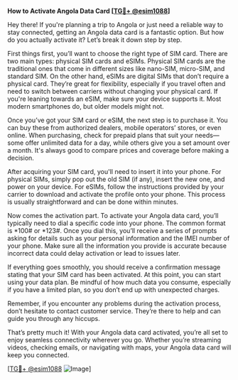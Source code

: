 **How to Activate Angola Data Card [[TG💪+ @esim1088](https://t.me/s/esim1088)]**

Hey there! If you're planning a trip to Angola or just need a reliable way to stay connected, getting an Angola data card is a fantastic option. But how do you actually activate it? Let’s break it down step by step.

First things first, you’ll want to choose the right type of SIM card. There are two main types: physical SIM cards and eSIMs. Physical SIM cards are the traditional ones that come in different sizes like nano-SIM, micro-SIM, and standard SIM. On the other hand, eSIMs are digital SIMs that don’t require a physical card. They’re great for flexibility, especially if you travel often and need to switch between carriers without changing your physical card. If you're leaning towards an eSIM, make sure your device supports it. Most modern smartphones do, but older models might not.

Once you’ve got your SIM card or eSIM, the next step is to purchase it. You can buy these from authorized dealers, mobile operators’ stores, or even online. When purchasing, check for prepaid plans that suit your needs—some offer unlimited data for a day, while others give you a set amount over a month. It's always good to compare prices and coverage before making a decision.

After acquiring your SIM card, you'll need to insert it into your phone. For physical SIMs, simply pop out the old SIM (if any), insert the new one, and power on your device. For eSIMs, follow the instructions provided by your carrier to download and activate the profile onto your phone. This process is usually straightforward and can be done within minutes.

Now comes the activation part. To activate your Angola data card, you’ll typically need to dial a specific code into your phone. The common format is *100# or *123#. Once you dial this, you’ll receive a series of prompts asking for details such as your personal information and the IMEI number of your phone. Make sure all the information you provide is accurate because incorrect data could delay activation or lead to issues later.

If everything goes smoothly, you should receive a confirmation message stating that your SIM card has been activated. At this point, you can start using your data plan. Be mindful of how much data you consume, especially if you have a limited plan, so you don’t end up with unexpected charges.

Remember, if you encounter any problems during the activation process, don’t hesitate to contact customer service. They’re there to help and can guide you through any hiccups.

That’s pretty much it! With your Angola data card activated, you’re all set to enjoy seamless connectivity wherever you go. Whether you’re streaming videos, checking emails, or navigating with maps, your Angola data card will keep you connected.

[[TG💪+ @esim1088](https://t.me/s/esim1088) ![Image](https://i.postimg.cc/Y0z9fWf4/image.png)]